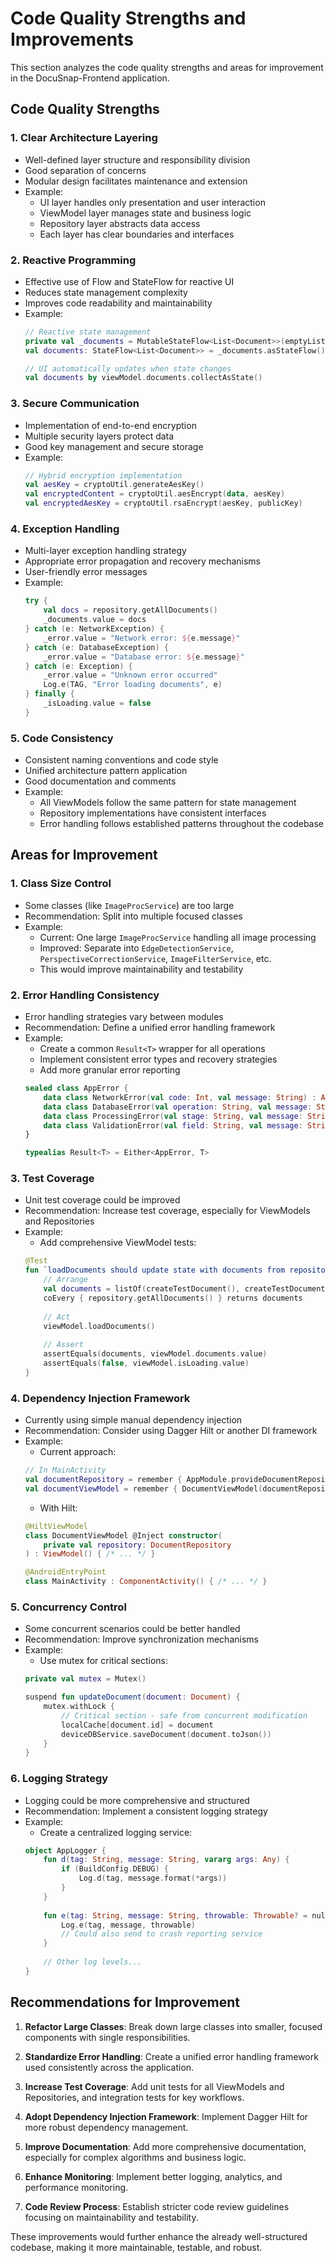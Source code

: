 # Code Quality Strengths and Improvements

This section analyzes the code quality strengths and areas for improvement in the DocuSnap-Frontend application.

## Code Quality Strengths

### 1. Clear Architecture Layering

- Well-defined layer structure and responsibility division
- Good separation of concerns
- Modular design facilitates maintenance and extension
- Example:
  - UI layer handles only presentation and user interaction
  - ViewModel layer manages state and business logic
  - Repository layer abstracts data access
  - Each layer has clear boundaries and interfaces

### 2. Reactive Programming

- Effective use of Flow and StateFlow for reactive UI
- Reduces state management complexity
- Improves code readability and maintainability
- Example:
  ```kotlin
  // Reactive state management
  private val _documents = MutableStateFlow<List<Document>>(emptyList())
  val documents: StateFlow<List<Document>> = _documents.asStateFlow()
  
  // UI automatically updates when state changes
  val documents by viewModel.documents.collectAsState()
  ```

### 3. Secure Communication

- Implementation of end-to-end encryption
- Multiple security layers protect data
- Good key management and secure storage
- Example:
  ```kotlin
  // Hybrid encryption implementation
  val aesKey = cryptoUtil.generateAesKey()
  val encryptedContent = cryptoUtil.aesEncrypt(data, aesKey)
  val encryptedAesKey = cryptoUtil.rsaEncrypt(aesKey, publicKey)
  ```

### 4. Exception Handling

- Multi-layer exception handling strategy
- Appropriate error propagation and recovery mechanisms
- User-friendly error messages
- Example:
  ```kotlin
  try {
      val docs = repository.getAllDocuments()
      _documents.value = docs
  } catch (e: NetworkException) {
      _error.value = "Network error: ${e.message}"
  } catch (e: DatabaseException) {
      _error.value = "Database error: ${e.message}"
  } catch (e: Exception) {
      _error.value = "Unknown error occurred"
      Log.e(TAG, "Error loading documents", e)
  } finally {
      _isLoading.value = false
  }
  ```

### 5. Code Consistency

- Consistent naming conventions and code style
- Unified architecture pattern application
- Good documentation and comments
- Example:
  - All ViewModels follow the same pattern for state management
  - Repository implementations have consistent interfaces
  - Error handling follows established patterns throughout the codebase

## Areas for Improvement

### 1. Class Size Control

- Some classes (like `ImageProcService`) are too large
- Recommendation: Split into multiple focused classes
- Example:
  - Current: One large `ImageProcService` handling all image processing
  - Improved: Separate into `EdgeDetectionService`, `PerspectiveCorrectionService`, `ImageFilterService`, etc.
  - This would improve maintainability and testability

### 2. Error Handling Consistency

- Error handling strategies vary between modules
- Recommendation: Define a unified error handling framework
- Example:
  - Create a common `Result<T>` wrapper for all operations
  - Implement consistent error types and recovery strategies
  - Add more granular error reporting
  ```kotlin
  sealed class AppError {
      data class NetworkError(val code: Int, val message: String) : AppError()
      data class DatabaseError(val operation: String, val message: String) : AppError()
      data class ProcessingError(val stage: String, val message: String) : AppError()
      data class ValidationError(val field: String, val message: String) : AppError()
  }
  
  typealias Result<T> = Either<AppError, T>
  ```

### 3. Test Coverage

- Unit test coverage could be improved
- Recommendation: Increase test coverage, especially for ViewModels and Repositories
- Example:
  - Add comprehensive ViewModel tests:
  ```kotlin
  @Test
  fun `loadDocuments should update state with documents from repository`() = runTest {
      // Arrange
      val documents = listOf(createTestDocument(), createTestDocument())
      coEvery { repository.getAllDocuments() } returns documents
      
      // Act
      viewModel.loadDocuments()
      
      // Assert
      assertEquals(documents, viewModel.documents.value)
      assertEquals(false, viewModel.isLoading.value)
  }
  ```

### 4. Dependency Injection Framework

- Currently using simple manual dependency injection
- Recommendation: Consider using Dagger Hilt or another DI framework
- Example:
  - Current approach:
  ```kotlin
  // In MainActivity
  val documentRepository = remember { AppModule.provideDocumentRepository(context) }
  val documentViewModel = remember { DocumentViewModel(documentRepository) }
  ```
  - With Hilt:
  ```kotlin
  @HiltViewModel
  class DocumentViewModel @Inject constructor(
      private val repository: DocumentRepository
  ) : ViewModel() { /* ... */ }
  
  @AndroidEntryPoint
  class MainActivity : ComponentActivity() { /* ... */ }
  ```

### 5. Concurrency Control

- Some concurrent scenarios could be better handled
- Recommendation: Improve synchronization mechanisms
- Example:
  - Use mutex for critical sections:
  ```kotlin
  private val mutex = Mutex()
  
  suspend fun updateDocument(document: Document) {
      mutex.withLock {
          // Critical section - safe from concurrent modification
          localCache[document.id] = document
          deviceDBService.saveDocument(document.toJson())
      }
  }
  ```

### 6. Logging Strategy

- Logging could be more comprehensive and structured
- Recommendation: Implement a consistent logging strategy
- Example:
  - Create a centralized logging service:
  ```kotlin
  object AppLogger {
      fun d(tag: String, message: String, vararg args: Any) {
          if (BuildConfig.DEBUG) {
              Log.d(tag, message.format(*args))
          }
      }
      
      fun e(tag: String, message: String, throwable: Throwable? = null) {
          Log.e(tag, message, throwable)
          // Could also send to crash reporting service
      }
      
      // Other log levels...
  }
  ```

## Recommendations for Improvement

1. **Refactor Large Classes**: Break down large classes into smaller, focused components with single responsibilities.

2. **Standardize Error Handling**: Create a unified error handling framework used consistently across the application.

3. **Increase Test Coverage**: Add unit tests for all ViewModels and Repositories, and integration tests for key workflows.

4. **Adopt Dependency Injection Framework**: Implement Dagger Hilt for more robust dependency management.

5. **Improve Documentation**: Add more comprehensive documentation, especially for complex algorithms and business logic.

6. **Enhance Monitoring**: Implement better logging, analytics, and performance monitoring.

7. **Code Review Process**: Establish stricter code review guidelines focusing on maintainability and testability.

These improvements would further enhance the already well-structured codebase, making it more maintainable, testable, and robust.